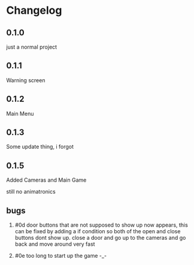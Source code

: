 # Changelog

## 0.1.0

just a normal project

## 0.1.1

Warning screen

## 0.1.2

Main Menu

## 0.1.3

Some update thing, i forgot

## 0.1.5

Added Cameras and Main Game

still no animatronics

## bugs

1. #0d door buttons that are not supposed to show up now appears, this can be fixed by adding a if condition so both of the open and close buttons dont show up. close a door and go up to the cameras and go back and move around very fast

2. #0e too long to start up the game -_-
